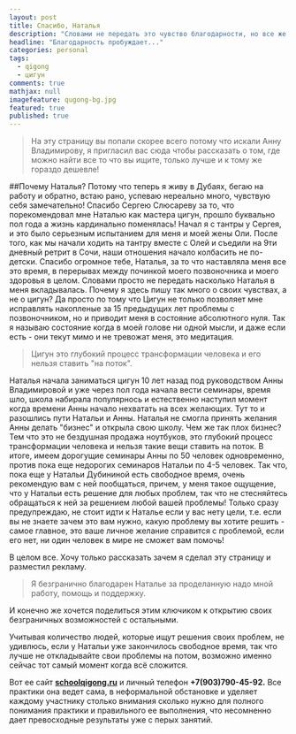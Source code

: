 ```yaml
---
layout: post
title: Спасибо, Наталья
description: "Словами не передать это чувство благодарности, но все же я попробую, хотя бы часть..."
headline: "Благодарность пробуждает..."
categories: personal
tags: 
  - qigong
  - цигун
comments: true
mathjax: null
imagefeature: qugong-bg.jpg
featured: true
published: true
---
```

> На эту страницу вы попали скорее всего потому что искали Анну Владимирову, я пригласил вас сюда чтобы рассказать о том, где можно найти все то что вы ищите, только лучше и к тому же гораздо дешевле!

##Почему Наталья?
Потому что теперь я живу в Дубаях, бегаю на работу и обратно, встаю рано, успеваю нереально много, чувствую себя замечательно!
Спасибо Сергею Слюсареву за то, что порекомендовал мне Наталью как мастера цигун, прошло буквально пол года а жизнь кардинально поменялась! Начал я с тантры у Сергея, и это было серьезным испытанием для меня и моей жены Оли. После того, как мы начали ходить на тантру вместе с Олей и съедили на 9ти дневный ретрит в Сочи, наши отношения начало колбасить не по-детски. Спасибо огромное тебе, Наталья, за то что наставляла меня все это время, в перерывах между починкой моего позвоночника и моего здоровья в целом. Словами просто не передать насколько Наталья в меня вкладывалась. Почему я здесь пишу так много о своих чувствах, а не о цигун? Да просто по тому что Цигун не только позволяет мне исправлять накопленые за 15 предыдущих лет проблемы с позвоночником, но и приводит меня в состояние абсолютного нуля. Так я называю состояние когда в моей голове ни одной мысли, и даже если есть - они текут мимо и не тревожат меня, это медитация.

> Цигун это глубокий процесс трансформации человека и его нельзя ставить "на поток".

Наталья начала заниматься цигун 10 лет назад под руководством Анны Владимировой и уже через пол года начала вести семинары, время шло, школа набирала популярнось и естественно наступил момент когда времени Анны начало нехватать на всех желающих. Тут то и разошлись пути Натальи и Анны. Наталья не смогла принять желания Анны делать "бизнес" и открыла свою школу. Чем же так плох бизнес? Тем что это не бездушная продажа ноутбуков, это глубокий процесс трансформации человека и нельзя такие вещи ставить на поток. В итоге, имеем дорогущие семинары Анны по 50 человек одновременно, против пока еще недорогих семинаров Натальи по 4-5 человек. Так что, пока еще у Натальи Дубининой есть свободное время, очень рекомендую вам с ней пообщаться, причем, у меня такое ощущение, что у Натальи есть решение для любых проблем, так что не стесняйтесь обращаться к ней за решением любой вашей проблемы! Только сразу предупреждаю, не стоит идти к Наталье если у вас нету цели, т.е. если вы не знаете зачем это вам нужно, какую проблему вы хотите решить - самое главное, это ваше личное желание справится с проблемой, если его нет, ни один человек в мире не сможет вам помочь!

В целом все. Хочу только рассказать зачем я сделал эту страницу и разместил рекламу.

> Я безгранично благодарен Наталье за проделанную надо мной работу, помощь и поддержку.

И конечно же хочется поделиться этим ключиком к открытию своих безграничных возможностей с остальными.

Учитывая количество людей, которые ищут решения своих проблем, не удивлюсь, если у Натальи уже закончилось свободное время,
так что лучше не откладывайте свои проблемы на потом, возможно именно сейчас тот самый момент когда всё сложится.

Вот ее сайт **[schoolqigong.ru](http://schoolqigong.ru)** и личный телефон **+7(903)790-45-92.** Все практики она ведет сама, в неформальной обстановке и уделяет каждому участнику столько внимания сколько нужно для полного понимания практики и правильного ее выполнения, что несомненно дает превосходные результаты уже с перых занятий.

